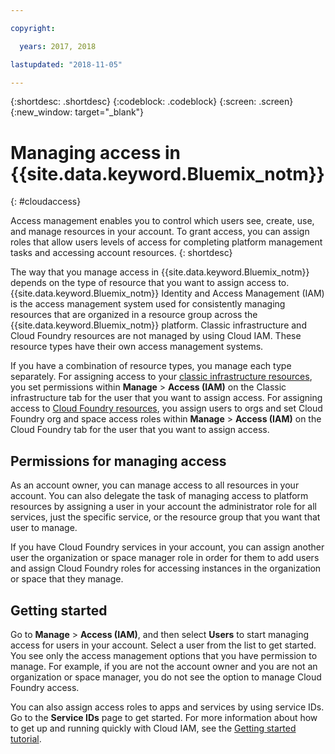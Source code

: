 ```yaml
---

copyright:

  years: 2017, 2018

lastupdated: "2018-11-05"

---
```


{:shortdesc: .shortdesc}
{:codeblock: .codeblock}
{:screen: .screen}
{:new_window: target="_blank"}

# Managing access in {{site.data.keyword.Bluemix_notm}}
{: #cloudaccess}

Access management enables you to control which users see, create, use, and manage resources in your account. To grant access, you can assign roles that allow users levels of access for completing platform management tasks and accessing account resources.
{: shortdesc}

The way that you manage access in {{site.data.keyword.Bluemix_notm}} depends on the type of resource that you want to assign access to. {{site.data.keyword.Bluemix_notm}} Identity and Access Management (IAM) is the access management system used for consistently managing resources that are organized in a resource group across the {{site.data.keyword.Bluemix_notm}} platform. Classic infrastructure and Cloud Foundry resources are not managed by using Cloud IAM. These resource types have their own access management systems. 

If you have a combination of resource types, you manage each type separately. For assigning access to your [classic infrastructure resources](/docs/iam/infrastructureaccess.html#infrapermission), you set permissions within **Manage** > **Access (IAM)** on the Classic infrastructure tab for the user that you want to assign access. For assigning access to [Cloud Foundry resources](/docs/iam/cfaccess.html#cfaccess), you assign users to orgs and set Cloud Foundry org and space access roles within **Manage** > **Access (IAM)** on the Cloud Foundry tab for the user that you want to assign access.

## Permissions for managing access

As an account owner, you can manage access to all resources in your account. You can also delegate the task of managing access to platform resources by assigning a user in your account the administrator role for all services, just the specific service, or the resource group that you want that user to manage.

If you have Cloud Foundry services in your account, you can assign another user the organization or space manager role in order for them to add users and assign Cloud Foundry roles for accessing instances in the organization or space that they manage.


## Getting started

Go to **Manage** &gt; **Access (IAM)**, and then select **Users** to start managing access for users in your account. Select a user from the list to get started. You see only the access management options that you have permission to manage. For example, if you are not the account owner and you are not an organization or space manager, you do not see the option to manage Cloud Foundry access.

You can also assign access roles to apps and services by using service IDs. Go to the **Service IDs** page to get started. For more information about how to get up and running quickly with Cloud IAM, see the [Getting started tutorial](/docs/iam/quickstart.html#getstarted).
